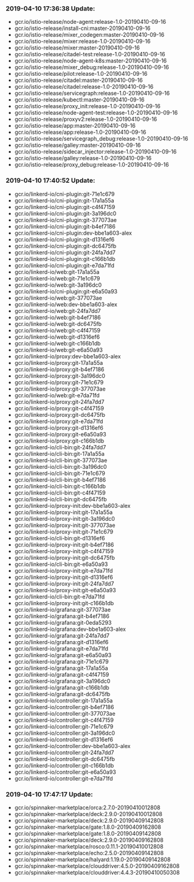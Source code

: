 ### 2019-04-10 17:36:38 Update:

- gcr.io/istio-release/node-agent:release-1.0-20190410-09-16
- gcr.io/istio-release/install-cni:master-20190410-09-16
- gcr.io/istio-release/mixer_codegen:master-20190410-09-16
- gcr.io/istio-release/mixer:release-1.0-20190410-09-16
- gcr.io/istio-release/mixer:master-20190410-09-16
- gcr.io/istio-release/citadel-test:release-1.0-20190410-09-16
- gcr.io/istio-release/node-agent-k8s:master-20190410-09-16
- gcr.io/istio-release/mixer_debug:release-1.0-20190410-09-16
- gcr.io/istio-release/pilot:release-1.0-20190410-09-16
- gcr.io/istio-release/citadel:master-20190410-09-16
- gcr.io/istio-release/citadel:release-1.0-20190410-09-16
- gcr.io/istio-release/servicegraph:release-1.0-20190410-09-16
- gcr.io/istio-release/kubectl:master-20190410-09-16
- gcr.io/istio-release/proxy_init:release-1.0-20190410-09-16
- gcr.io/istio-release/node-agent-test:release-1.0-20190410-09-16
- gcr.io/istio-release/proxyv2:release-1.0-20190410-09-16
- gcr.io/istio-release/app:master-20190410-09-16
- gcr.io/istio-release/app:release-1.0-20190410-09-16
- gcr.io/istio-release/servicegraph_debug:release-1.0-20190410-09-16
- gcr.io/istio-release/galley:master-20190410-09-16
- gcr.io/istio-release/sidecar_injector:release-1.0-20190410-09-16
- gcr.io/istio-release/galley:release-1.0-20190410-09-16
- gcr.io/istio-release/proxy_debug:release-1.0-20190410-09-16
### 2019-04-10 17:40:52 Update:

- gcr.io/linkerd-io/cni-plugin:git-71e1c679
- gcr.io/linkerd-io/cni-plugin:git-17a1a55a
- gcr.io/linkerd-io/cni-plugin:git-c4f47159
- gcr.io/linkerd-io/cni-plugin:git-3a196dc0
- gcr.io/linkerd-io/cni-plugin:git-377073ae
- gcr.io/linkerd-io/cni-plugin:git-b4ef7186
- gcr.io/linkerd-io/cni-plugin:dev-bbe1a603-alex
- gcr.io/linkerd-io/cni-plugin:git-d1316ef6
- gcr.io/linkerd-io/cni-plugin:git-dc6475fb
- gcr.io/linkerd-io/cni-plugin:git-24fa7dd7
- gcr.io/linkerd-io/cni-plugin:git-c166b1db
- gcr.io/linkerd-io/cni-plugin:git-e7da71fd
- gcr.io/linkerd-io/web:git-17a1a55a
- gcr.io/linkerd-io/web:git-71e1c679
- gcr.io/linkerd-io/web:git-3a196dc0
- gcr.io/linkerd-io/cni-plugin:git-e6a50a93
- gcr.io/linkerd-io/web:git-377073ae
- gcr.io/linkerd-io/web:dev-bbe1a603-alex
- gcr.io/linkerd-io/web:git-24fa7dd7
- gcr.io/linkerd-io/web:git-b4ef7186
- gcr.io/linkerd-io/web:git-dc6475fb
- gcr.io/linkerd-io/web:git-c4f47159
- gcr.io/linkerd-io/web:git-d1316ef6
- gcr.io/linkerd-io/web:git-c166b1db
- gcr.io/linkerd-io/web:git-e6a50a93
- gcr.io/linkerd-io/proxy:dev-bbe1a603-alex
- gcr.io/linkerd-io/proxy:git-17a1a55a
- gcr.io/linkerd-io/proxy:git-b4ef7186
- gcr.io/linkerd-io/proxy:git-3a196dc0
- gcr.io/linkerd-io/proxy:git-71e1c679
- gcr.io/linkerd-io/proxy:git-377073ae
- gcr.io/linkerd-io/web:git-e7da71fd
- gcr.io/linkerd-io/proxy:git-24fa7dd7
- gcr.io/linkerd-io/proxy:git-c4f47159
- gcr.io/linkerd-io/proxy:git-dc6475fb
- gcr.io/linkerd-io/proxy:git-e7da71fd
- gcr.io/linkerd-io/proxy:git-d1316ef6
- gcr.io/linkerd-io/proxy:git-e6a50a93
- gcr.io/linkerd-io/proxy:git-c166b1db
- gcr.io/linkerd-io/cli-bin:git-24fa7dd7
- gcr.io/linkerd-io/cli-bin:git-17a1a55a
- gcr.io/linkerd-io/cli-bin:git-377073ae
- gcr.io/linkerd-io/cli-bin:git-3a196dc0
- gcr.io/linkerd-io/cli-bin:git-71e1c679
- gcr.io/linkerd-io/cli-bin:git-b4ef7186
- gcr.io/linkerd-io/cli-bin:git-c166b1db
- gcr.io/linkerd-io/cli-bin:git-c4f47159
- gcr.io/linkerd-io/cli-bin:git-dc6475fb
- gcr.io/linkerd-io/proxy-init:dev-bbe1a603-alex
- gcr.io/linkerd-io/proxy-init:git-17a1a55a
- gcr.io/linkerd-io/proxy-init:git-3a196dc0
- gcr.io/linkerd-io/proxy-init:git-377073ae
- gcr.io/linkerd-io/proxy-init:git-71e1c679
- gcr.io/linkerd-io/cli-bin:git-d1316ef6
- gcr.io/linkerd-io/proxy-init:git-b4ef7186
- gcr.io/linkerd-io/proxy-init:git-c4f47159
- gcr.io/linkerd-io/proxy-init:git-dc6475fb
- gcr.io/linkerd-io/cli-bin:git-e6a50a93
- gcr.io/linkerd-io/proxy-init:git-e7da71fd
- gcr.io/linkerd-io/proxy-init:git-d1316ef6
- gcr.io/linkerd-io/proxy-init:git-24fa7dd7
- gcr.io/linkerd-io/proxy-init:git-e6a50a93
- gcr.io/linkerd-io/cli-bin:git-e7da71fd
- gcr.io/linkerd-io/proxy-init:git-c166b1db
- gcr.io/linkerd-io/grafana:git-377073ae
- gcr.io/linkerd-io/grafana:git-b4ef7186
- gcr.io/linkerd-io/grafana:git-0eda5293
- gcr.io/linkerd-io/grafana:dev-bbe1a603-alex
- gcr.io/linkerd-io/grafana:git-24fa7dd7
- gcr.io/linkerd-io/grafana:git-d1316ef6
- gcr.io/linkerd-io/grafana:git-e7da71fd
- gcr.io/linkerd-io/grafana:git-e6a50a93
- gcr.io/linkerd-io/grafana:git-71e1c679
- gcr.io/linkerd-io/grafana:git-17a1a55a
- gcr.io/linkerd-io/grafana:git-c4f47159
- gcr.io/linkerd-io/grafana:git-3a196dc0
- gcr.io/linkerd-io/grafana:git-c166b1db
- gcr.io/linkerd-io/grafana:git-dc6475fb
- gcr.io/linkerd-io/controller:git-17a1a55a
- gcr.io/linkerd-io/controller:git-b4ef7186
- gcr.io/linkerd-io/controller:git-377073ae
- gcr.io/linkerd-io/controller:git-c4f47159
- gcr.io/linkerd-io/controller:git-71e1c679
- gcr.io/linkerd-io/controller:git-3a196dc0
- gcr.io/linkerd-io/controller:git-d1316ef6
- gcr.io/linkerd-io/controller:dev-bbe1a603-alex
- gcr.io/linkerd-io/controller:git-24fa7dd7
- gcr.io/linkerd-io/controller:git-dc6475fb
- gcr.io/linkerd-io/controller:git-c166b1db
- gcr.io/linkerd-io/controller:git-e6a50a93
- gcr.io/linkerd-io/controller:git-e7da71fd
### 2019-04-10 17:47:17 Update:

- gcr.io/spinnaker-marketplace/orca:2.7.0-20190410012808
- gcr.io/spinnaker-marketplace/deck:2.9.0-20190410012808
- gcr.io/spinnaker-marketplace/deck:2.9.0-20190409142808
- gcr.io/spinnaker-marketplace/gate:1.8.0-20190409162808
- gcr.io/spinnaker-marketplace/gate:1.8.0-20190409142808
- gcr.io/spinnaker-marketplace/deck:2.9.0-20190409162808
- gcr.io/spinnaker-marketplace/rosco:0.11.1-20190410012808
- gcr.io/spinnaker-marketplace/echo:2.5.0-20190409142808
- gcr.io/spinnaker-marketplace/halyard:1.19.0-20190409142808
- gcr.io/spinnaker-marketplace/clouddriver:4.5.0-20190409162808
- gcr.io/spinnaker-marketplace/clouddriver:4.4.3-20190410050308
